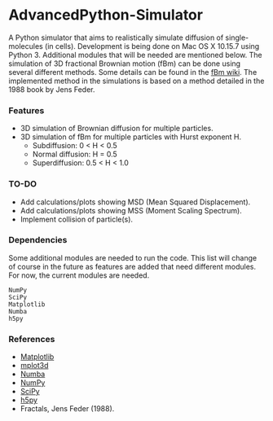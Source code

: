 # AdvancedPython-Simulator
A Python simulator that aims to realistically simulate diffusion of single-molecules (in cells). Development is being done on Mac OS X 10.15.7 using Python 3. 
Additional modules that will be needed are mentioned below. The simulation of 3D fractional Brownian motion (fBm) can be done using several different methods. Some details can be found in the [fBm wiki](https://en.wikipedia.org/wiki/Fractional_Brownian_motion). The implemented method in the simulations is based on a method detailed in the 1988 book by Jens Feder. 

### Features
* 3D simulation of Brownian diffusion for multiple particles. 
* 3D simulation of fBm for multiple particles with Hurst exponent H. 
  * Subdiffusion: 0 < H < 0.5 
  * Normal diffusion: H = 0.5
  * Superdiffusion: 0.5 < H < 1.0 

### TO-DO
* Add calculations/plots showing MSD (Mean Squared Displacement).
* Add calculations/plots showing MSS (Moment Scaling Spectrum).
* Implement collision of particle(s). 

### Dependencies
Some additional modules are needed to run the code. This list will change of course in the future as features are added that need different modules. 
For now, the current modules are needed. 
```
NumPy
SciPy
Matplotlib
Numba 
h5py
```

### References
* [Matplotlib](https://matplotlib.org/stable/index.html)
* [mplot3d](https://matplotlib.org/stable/tutorials/toolkits/mplot3d.html)
* [Numba](http://numba.pydata.org/numba-doc/latest/user/jit.html)
* [NumPy](https://numpy.org/)
* [SciPy](https://www.scipy.org/)
* [h5py](http://www.h5py.org/)
* Fractals, Jens Feder (1988). 
